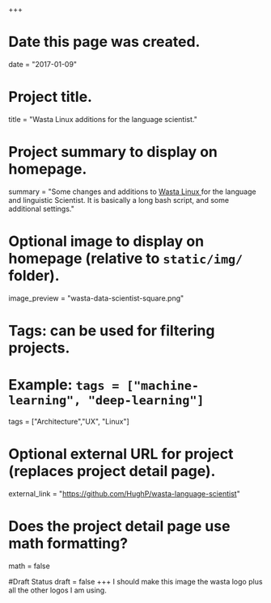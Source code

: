 +++
# Date this page was created.
date = "2017-01-09"

# Project title.
title = "Wasta Linux additions for the language scientist."

# Project summary to display on homepage.
summary = "Some changes and additions to [Wasta Linux ](https://sites.google.com/site/wastalinux/) for the language and linguistic Scientist. It is basically a long bash script, and some additional settings."

# Optional image to display on homepage (relative to `static/img/` folder).
image_preview = "wasta-data-scientist-square.png"

# Tags: can be used for filtering projects.
# Example: `tags = ["machine-learning", "deep-learning"]`
tags = ["Architecture","UX", "Linux"]

# Optional external URL for project (replaces project detail page).
external_link = "https://github.com/HughP/wasta-language-scientist"

# Does the project detail page use math formatting?
math = false

#Draft Status
draft = false
+++
I should make this image the wasta logo plus all the other logos I am using.
